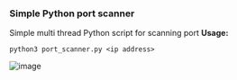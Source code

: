 ### Simple Python port scanner

Simple multi thread Python script for scanning port
**Usage:** 
```
python3 port_scanner.py <ip address>
```
![image](https://user-images.githubusercontent.com/101538840/166859711-1f426e40-89a3-4bd3-a1a5-2ce38633998b.png)
